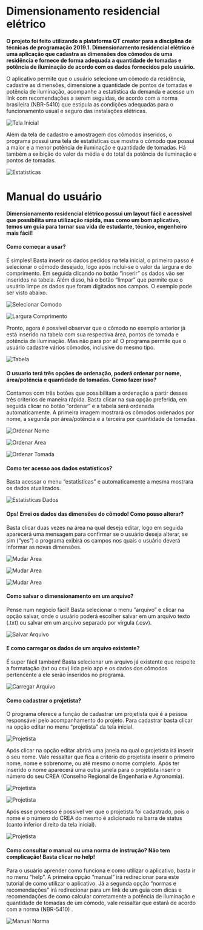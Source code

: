 # Dimensionamento residencial elétrico

**O projeto foi feito utilizando a plataforma QT creator para a disciplina de técnicas de programação 2019.1. Dimensionamento residencial elétrico é uma aplicação que cadastra as dimensões dos cômodos de uma residência e fornece de forma adequada a quantidade de tomadas e potência de iluminação de acordo com os dados fornecidos pelo usuário.**

O aplicativo permite que o usuário selecione um cômodo da residência, cadastre as dimensões, dimensione a quantidade de pontos de tomadas e potência de iluminação, acompanhe a estatística da demanda e acesse um link com recomendações a serem seguidas, de acordo com a norma brasileira (NBR-5410) que estipula as condições adequadas para o funcionamento usual e seguro das instalações elétricas.

![Tela Inicial](https://github.com/chayannesantos/Dimensionamento-Residencial-Eletrico/blob/master/Imagens%20do%20Readme/Imagem%201%20-%20Tela%20Inicial.jpg?raw=true)

Além da tela de cadastro e amostragem dos cômodos inseridos, o programa possui uma tela de estatísticas que mostra o cômodo que possui a maior e a menor potência de iluminação e quantidade de tomadas. Há também a exibição do valor da média e do total da potência de iluminação e pontos de tomadas.

![Estatisticas](https://github.com/chayannesantos/Dimensionamento-Residencial-Eletrico/blob/master/Imagens%20do%20Readme/Imagem%202%20-%20Esatatisticas.jpg?raw=true)


# Manual do usuário 
**Dimensionamento residencial elétrico possui um layout fácil e acessível que possibilita uma utilização rápida, mas como um bom aplicativo, temos um guia para tornar sua vida de estudante, técnico, engenheiro mais fácil!**

#### Como começar a usar?

É simples! Basta inserir os dados pedidos na tela inicial, o primeiro passo é selecionar o cômodo desejado, logo após inclui-se o valor da largura e do comprimento. Em seguida clicando no botão “inserir” os dados vão ser inseridos na tabela. Além disso, há o botão “limpar” que permite que o usuário limpe os dados que foram digitados nos campos. O exemplo pode ser visto abaixo. 

 ![Selecionar Comodo](https://github.com/chayannesantos/Dimensionamento-Residencial-Eletrico/blob/master/Imagens%20do%20Readme/Imagem%203%20-%20Selecionar%20Comodo.jpg?raw=true)
 
 ![Largura Comprimento](https://github.com/chayannesantos/Dimensionamento-Residencial-Eletrico/blob/master/Imagens%20do%20Readme/Imagem%204%20-%20Largura%20Comprimento.jpg?raw=true)
 
Pronto, agora é possível observar que o cômodo no exemplo anterior já está inserido na tabela com sua respectiva área, pontos de tomada e potência de iluminação.  Mas não para por ai! O programa permite que o usuário cadastre vários cômodos, inclusive do mesmo tipo. 

![Tabela](https://github.com/chayannesantos/Dimensionamento-Residencial-Eletrico/blob/master/Imagens%20do%20Readme/Imagem%205%20-%20Tabela.jpg?raw=true)


#### O usuario terá três opções de ordenação, poderá ordenar por nome, área/potência e quantidade de tomadas. Como fazer isso?

Contamos com três botões que possibilitam a ordenação a partir desses três criterios de maneira rápida. Basta clicar na sua opção preferida, em seguida clicar no botão “ordenar” e a tabela será ordenada automaticamente. A primeira imagem mostrará os cômodos ordenados por nome, a segunda por área/potência e a terceira por quantidade de tomadas.
 
 ![Ordenar Nome](https://github.com/chayannesantos/Dimensionamento-Residencial-Eletrico/blob/master/Imagens%20do%20Readme/Imagem%206%20-%20Ordenar%20Nome.jpg?raw=true)
 
 ![Ordenar Area](https://github.com/chayannesantos/Dimensionamento-Residencial-Eletrico/blob/master/Imagens%20do%20Readme/Imagem%207%20-%20Ordenar%20Area.jpg?raw=true)
 
 ![Ordenar Tomada](https://github.com/chayannesantos/Dimensionamento-Residencial-Eletrico/blob/master/Imagens%20do%20Readme/Imagem%208%20-%20Ordenar%20Tomadas.jpg?raw=true)
 
 
#### Como ter acesso aos dados estatísticos?

Basta acessar o menu “estatísticas” e automaticamente a mesma mostrara os dados atualizados.
 
![Estatisticas Dados](https://github.com/chayannesantos/Dimensionamento-Residencial-Eletrico/blob/master/Imagens%20do%20Readme/Imagem%209%20-%20Estatisticas.jpg?raw=true) 


#### Ops! Errei os dados das dimensões do cômodo! Como posso alterar? 

Basta clicar duas vezes na área na qual deseja editar, logo em seguida aparecerá uma mensagem para confirmar se o usuário deseja alterar, se sim (“yes”) o programa exibirá os campos nos quais o usuário deverá informar as novas dimensões.

 ![Mudar Area](https://github.com/chayannesantos/Dimensionamento-Residencial-Eletrico/blob/master/Imagens%20do%20Readme/Imagem%2010%20-%20Mudar%20Area.jpg?raw=true)
 
 ![Mudar Area](https://github.com/chayannesantos/Dimensionamento-Residencial-Eletrico/blob/master/Imagens%20do%20Readme/Imagem%2011%20-%20Mudar%20Area.jpg?raw=true)
 
 ![Mudar Area](https://github.com/chayannesantos/Dimensionamento-Residencial-Eletrico/blob/master/Imagens%20do%20Readme/Imagem%2012%20-%20Mudar%20Area.jpg?raw=true)


#### Como salvar o dimensionamento em um arquivo?

Pense num negócio fácil! Basta selecionar o menu ”arquivo” e clicar na opção salvar, onde o usuário poderá escolher salvar em um arquivo texto (.txt) ou salvar em um arquivo separado por virgula (.csv).

![Salvar Arquivo](https://github.com/chayannesantos/Dimensionamento-Residencial-Eletrico/blob/master/Imagens%20do%20Readme/Imagem%2013%20-%20Salvar%20Arquivo.jpg?raw=true)

#### E como carregar os dados de um arquivo existente?

É super fácil também! Basta selecionar um arquivo já existente que respeite a formatação (txt ou csv) lida pelo app e os dados dos cômodos pertencente a ele serão inseridos no programa. 
 
![Carregar Arquivo](https://github.com/chayannesantos/Dimensionamento-Residencial-Eletrico/blob/master/Imagens%20do%20Readme/Imagem%2014%20-%20Carregar%20Arquivo.jpg?raw=true)


 #### Como cadastrar o projetista?
 
O programa oferece a função de cadastrar um projetista que é a pessoa responsável pelo acompanhamento do projeto. Para cadastrar basta clicar na opção editar no menu “projetista” da tela inicial.

![Projetista](https://github.com/chayannesantos/Dimensionamento-Residencial-Eletrico/blob/master/Imagens%20do%20Readme/Imagem%2015%20-%20Projetista.jpg?raw=true)

Após clicar na opção editar abrirá uma janela na qual o projetista irá inserir o seu nome. Vale ressaltar que fica a critério do projetista inserir o primeiro nome, nome e sobrenome, ou até mesmo o nome completo. Após ter inserido o nome aparecerá uma outra janela para o projetista inserir o número do seu CREA (Conselho Regional de Engenharia e Agronomia).
 
![Projetista](https://github.com/chayannesantos/Dimensionamento-Residencial-Eletrico/blob/master/Imagens%20do%20Readme/Imagem%2016%20-%20Projetista.jpg?raw=true)

![Projetista](https://github.com/chayannesantos/Dimensionamento-Residencial-Eletrico/blob/master/Imagens%20do%20Readme/Imagem%2017%20-%20Projetista.jpg?raw=true)

Após esse processo é possível ver que o projetista foi cadastrado, pois o nome e o número do CREA do mesmo é adicionado na barra de status (canto inferior direito da tela inicial).

![Projetista](https://github.com/chayannesantos/Dimensionamento-Residencial-Eletrico/blob/master/Imagens%20do%20Readme/Imagem%2018%20-%20Projetista.jpg?raw=true)


#### Como consultar o manual ou uma norma de instrução? Não tem complicação! Basta clicar no help!

Para o usuário aprender como funciona e como utilizar o aplicativo, basta ir no menu “help”. A primeira opção “manual” irá redirecionar para este tutorial de como utilizar o aplicativo. Já a segunda opção “normas e recomendações” irá redirecionar para um link de um guia com dicas e recomendações de como calcular corretamente a potência de iluminação e quantidade de tomadas de um cômodo, vale ressaltar que estará de acordo com a norma (NBR-5410) . 
 
 ![Manual Norma](https://github.com/chayannesantos/Dimensionamento-Residencial-Eletrico/blob/master/Imagens%20do%20Readme/Imagem%2019%20-%20Manual%20e%20Norma.jpg?raw=true)
 
 
